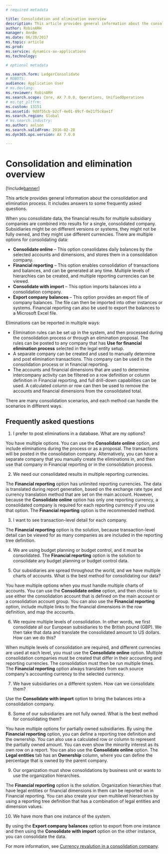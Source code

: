 ```yaml
---
# required metadata

title: Consolidation and elimination overview
description: This article provides general information about the consolidation and elimination process. It includes answers to some frequently asked questions.
author: RobinARH
manager: AnnBe
ms.date: 06/20/2017
ms.topic: article
ms.prod: 
ms.service: dynamics-ax-applications
ms.technology: 

# optional metadata

ms.search.form: LedgerConsolidate
# ROBOTS: 
audience: Application User
# ms.devlang: 
ms.reviewer: RobinARH
ms.search.scope: Core, AX 7.0.0, Operations, UnifiedOperations
# ms.tgt_pltfrm: 
ms.custom: 13151
ms.assetid: 9d8f55cb-b2cf-4e01-89cf-0e21f5c8ae1f
ms.search.region: Global
# ms.search.industry: 
ms.author: aolson
ms.search.validFrom: 2016-02-28
ms.dyn365.ops.version: AX 7.0.0

---
```


# Consolidation and elimination overview

[!include[banner](../includes/banner.md)]


This article provides general information about the consolidation and elimination process. It includes answers to some frequently asked questions.

When you consolidate data, the financial results for multiple subsidiary companies are combined into results for a single, consolidated company. Subsidiaries might be on different versions or systems, they might not be fully owned, and they might use different currencies. There are multiple options for consolidating data:

-   **Consolidate online** – This option consolidates daily balances by the selected accounts and dimensions, and stores them in a consolidation company.
-   **Financial reporting** – This option enables consolidation of transactions and balances, and can be generated at any time. Multiple levels of hierarchies can be created, and multiple reporting currencies can be viewed.
-   **Consolidate with import** – This option imports balances into a consolidation company.
-   **Export company balances** – This option provides an export file of company balances. The file can then be imported into other instances or systems. Financial reporting can also be used to export the balances to a Microsoft Excel file.

Eliminations can be reported in multiple ways:

-   Elimination rules can be set up in the system, and then processed during the consolidation process or through an elimination proposal. The rules can be posted to any company that has **Use for financial elimination process** selected in the legal entity setup.
-   A separate company can be created and used to manually determine and post elimination transactions. This company can be used in the consolidation process or in financial reporting.
-   The accounts and financial dimensions that are used to determine intercompany activity can be filtered on a row definition or column definition in Financial reporting, and full drill-down capabilities can be used. A calculated column or row can then be used to remove the accounts and financial dimensions from the consolidated total.

There are many consolidation scenarios, and each method can handle the scenarios in different ways.

## Frequently asked questions
1.  I prefer to post eliminations in a database. What are my options?

You have multiple options. You can use the **Consolidate online** option, and include eliminations during the process or as a proposal. The transactions will be posted in the consolidation company. Alternatively, you can have a separate company that you manually create the eliminations in, and then use that company in Financial reporting or in the consolidation process.

2.  We need our consolidated results in multiple reporting currencies.

The **Financial reporting** option has unlimited reporting currencies. The data is translated during report generation, based on the exchange rate type and currency translation method that are set on the main account. However, because the **Consolidate online** option has only one reporting currency, a consolidated company is required for each reporting currency if you use that option. The **Financial reporting** option is the recommended method.

3.  I want to see transaction-level detail for each company.

The **Financial reporting** option is the solution, because transaction-level detail can be viewed for as many companies as are included in the reporting tree definition.

4.  We are using budget planning or budget control, and it must be consolidated.
The **Financial reporting** option is the solution to consolidate any budget planning or budget control data.

5.  Our subsidiaries are spread throughout the world, and we have multiple charts of accounts. What is the best method for consolidating our data?

You have multiple options when you must handle multiple charts of accounts. You can use the **Consolidate online** option, and then choose to use either the consolidation account that is defined on the main account or a consolidation account group. You can also use the **Financial reporting** option, include multiple links to the financial dimensions in the row definition, and map the accounts.

6.  We require multiple levels of consolidation. In other words, we first consolidate all our European subsidiaries to the British pound (GBP). We then take that data and translate the consolidated amount to US dollars. How can we do this?

When multiple levels of consolidation are required, and different currencies are used at each level, you must use the **Consolidate online** option. Multiple consolidation companies must be created that differ in their accounting and reporting currencies. The consolidation must then be run multiple times. The **Financial reporting** option always translates from each source company's accounting currency to the selected currency.

7.  We have subsidiaries on a different system. How can we consolidate them?

Use the **Consolidate with import** option to bring the balances into a consolidation company.

8.  Some of our subsidiaries are not fully owned. What is the best method for consolidating them?

You have multiple options for partially owned subsidiaries. By using the **Financial reporting** option, you can define a reporting tree definition and the ownership. You can also use a calculated row or column to represent the partially owned amount. You can even show the minority interest as its own row on a report. You can also use the **Consolidate online** option. The **Legal entities** tab has an **Ownership** column, where you can define the percentage that is owned by the parent company.

9.  Our organization must show consolidations by business unit or wants to use the organization hierarchies.

The **Financial reporting** option is the solution. Organization hierarchies that have legal entities or financial dimensions in them can be reported on in Financial reporting. You can also create your own multilevel hierarchies by using a reporting tree definition that has a combination of legal entities and dimension values.

10. We have more than one instance of the system.

By using the **Export company balances** option to export from one instance and then using the **Consolidate with import** option on the other instance, you can consolidate the data.


For more information, see [Currency revalution in a consolidation company](..\general-ledger\currency-revaluation-consolidation-company.md).



